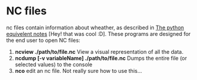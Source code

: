 # NC files

nc files contain information about wheather, as described in [The python equivelent notes](../python/netcdf.md) [Hey! that was cool :D]. These programs are designed for the end user to open NC files:

1. **ncview ./path/to/file.nc** View a visual representation of all the data.
1. **ncdump [-v variableName] ./path/to/file.nc** Dumps the entire file (or selected values) to the console
1. **nco** edit an nc file. Not really sure how to use this...